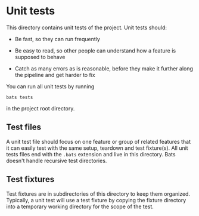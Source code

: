 Unit tests
==========

This directory contains unit tests of the project. Unit tests should:

- Be fast, so they can run frequently

- Be easy to read, so other people can understand how a feature is
  supposed to behave

- Catch as many errors as is reasonable, before they make it further
  along the pipeline and get harder to fix

You can run all unit tests by running

    bats tests

in the project root directory.

Test files
----------

A unit test file should focus on one feature or group of related
features that it can easily test with the same setup, teardown and
test fixture(s). All unit tests files end with the `.bats` extension
and live in this directory. Bats doesn't handle recursive test
directories.

Test fixtures
-------------

Test fixtures are in subdirectories of this directory to keep them
organized. Typically, a unit test will use a test fixture by copying
the fixture directory into a temporary working directory for the scope
of the test.
